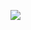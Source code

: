 ![](https://user-images.githubusercontent.com/49904302/83100005-850e7d00-a0b7-11ea-852c-5c2c6b88039f.png)
